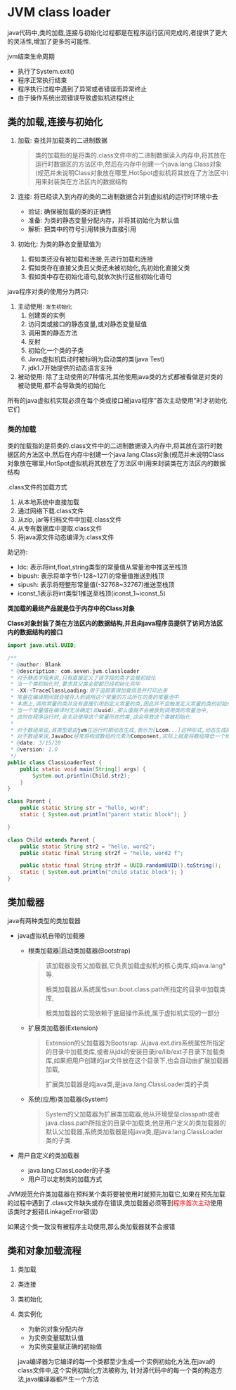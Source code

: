 # JVM class loader

java代码中,类的加载,连接与初始化过程都是在程序运行区间完成的,者提供了更大的灵活性,增加了更多的可能性.



jvm结束生命周期

- 执行了System.exit()
- 程序正常执行结束
- 程序执行过程中遇到了异常或者错误而异常终止
- 由于操作系统出现错误导致虚拟机进程终止



## 类的加载,连接与初始化

1. 加载: 查找并加载类的二进制数据

   > 类的加载指的是将类的.class文件中的二进制数据读入内存中,将其放在运行时数据区的方法区中,然后在内存中创建一个java.lang.Class对象(规范并未说明Class对象放在哪里,HotSpot虚拟机将其放在了方法区中)用来封装类在方法区内的数据结构

2. 连接: 将已经读入到内存的类的二进制数据合并到虚拟机的运行时环境中去
   - 验证: 确保被加载的类的正确性
   - 准备: 为类的静态变量分配内存，并将其初始化为默认值
   - 解析: 把类中的符号引用转换为直接引用

3. 初始化: 为类的静态变量赋值为
   1. 假如类还没有被加载和连接,先进行加载和连接
   2. 假如类存在直接父类且父类还未被初始化,先初始化直接父类
   3. 假如类中存在初始化语句,就依次执行这些初始化语句



java程序对类的使用分为两只:

1. 主动使用: ``发生初始化``
   1. 创建类的实例
   2. 访问类或接口的静态变量,或对静态变量赋值
   3. 调用类的静态方法
   4. 反射
   5. 初始化一个类的子类
   6. Java虚拟机启动时被标明为启动类的类(java Test)
   7. jdk1.7开始提供的动态语言支持
2. 被动使用: 除了主动使用的7种情况,其他使用java类的方式都被看做是对类的被动使用,都不会导致类的初始化

所有的java虚拟机实现必须在每个类或接口被java程序"首次主动使用"时才初始化它们

### 类的加载

类的加载指的是将类的.class文件中的二进制数据读入内存中,将其放在运行时数据区的方法区中,然后在内存中创建一个java.lang.Class对象(规范并未说明Class对象放在哪里,HotSpot虚拟机将其放在了方法区中)用来封装类在方法区内的数据结构

.class文件的加载方式

1. 从本地系统中直接加载
2. 通过网络下载.class文件
3. 从zip, jar等归档文件中加载.class文件
4. 从专有数据库中提取.class文件
5. 将java源文件动态编译为.class文件

助记符:

- ldc: 表示将int,float,string类型的常量值从常量池中推送至栈顶
- bipush: 表示将单字节(-128~127)的常量值推送到栈顶
- sipush: 表示将短整形常量值(-32768~32767)推送至栈顶
- iconst_1表示将int类型1推送至栈顶(iconst_1~iconst_5)

**类加载的最终产品就是位于内存中的Class对象**

**Class对象封装了类在方法区内的数据结构,并且向java程序员提供了访问方法区内的数据结构的接口**

```java
import java.util.UUID;

/**
 * @author: Blank
 * @description: com.seven.jvm.classloader
 * 对于静态字段来说,只有直接定义了该字段的类才会被初始化
 * 当一个类初始化时,要求其父类全部都已经初始化完毕
 * -XX:+TraceClassLoading:用于追踪累得加载信息并打印出来
 * 常量在编译期间就会被存入到调用这个常量的方法所在的类的常量池中
 * 本质上,调用常量的类并没有直接引用到定义常量的类,因此并不会触发定义常量的类的初始化
 * 当一个常量值在编译时无法确定(如uuid),那么值就不会被放到调用类的常量池中,
 * 这时在程序运行时,会主动使用这个常量所在的类,这会导致这个类被初始化
 *
 * 对于数组来说,其类型是由jvm在运行时期动态生成,表示为[Lcom...]这种形式,动态生成的类型,其父类型是Object
 * 对于数组来说,JavaDoc经常将构成数组的元素为Component,实际上就是将数组降低一个维度后的类型
 * @date: 3/15/20
 * @version: 1.0
 */
public class ClassLoaderTest {
    public static void main(String[] args) {
        System.out.println(Child.str2);
    }
}

class Parent {
    public static String str = "hello, word";
    static { System.out.println("parent static block"); }

}

class Child extends Parent {
    public static String str2 = "hello, word2";
    public static final String str2f = "hello, word2 f";

    public static final String str3f = UUID.randomUUID().toString();
    static { System.out.println("child static block"); }
}
```



## 类加载器

java有两种类型的类加载器

- java虚拟机自带的加载器

  - 根类加载器|启动类加载器(Bootstrap)

    > 该加载器没有父加载器,它负责加载虚拟机的核心类库,如java.lang*等.
    >
    > 根类加载器从系统属性sun.boot.class.path所指定的目录中加载类库,
    >
    > 根类加载器的实现依赖于底层操作系统,属于虚拟机实现的一部分

  - 扩展类加载器(Extension)

    > Extension的父加载器为Bootsrap. 从java.ext.dirs系统属性所指定的目录中加载类库,或者从jdk的安装目录jre/lib/ext子目录下加载类库,如果把用户创建的jar文件放在这个目录下,也会自动由扩展加载器加载,
    >
    > 扩展类加载器是纯java类,是java.lang.ClassLoader类的子类

  - 系统(应用)类加载器(System)

    > System的父加载器为扩展类加载器,他从环境壁垒classpath或者java.class.path所指定的目录中加载类,他是用户定义的类加载器的默认父加载器,系统类加载器是纯java类,是java.lang.ClassLoader类的子类.

- 用户自定义的类加载器

  - java.lang.ClassLoader的子类
  - 用户可以定制类的加载方式

JVM规范允许类加载器在预料某个类将要被使用时就预先加载它,如果在预先加载的过程中遇到了.class文件缺失或存在错误,类加载器必须等到<font color="red">程序首次主动</font>使用该类时才报错(LinkageError错误)

如果这个类一致没有被程序主动使用,那么类加载器就不会报错

## 类和对象加载流程

1. 类加载

2. 类连接

3. 类初始化

4. 类实例化

   - 为新的对象分配内存
   - 为实例变量赋默认值
   - 为实例变量赋正确的初始值

   java编译器为它编译的每一个类都至少生成一个实例初始化方法,在java的class文件中,这个实例初始化方法被称为<init>, 针对源代码中的每一个类的构造方法,java编译器都产生一个<init>方法